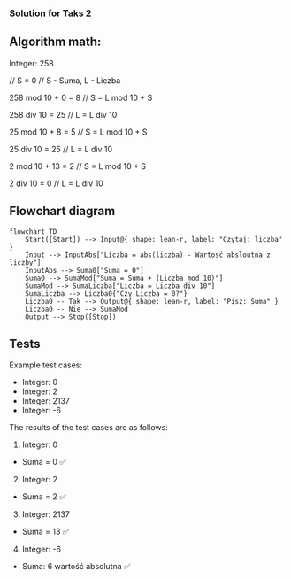 ### Solution for Taks 2

## Algorithm math:

Integer: 258

// S = 0 // S - Suma, L - Liczba

258 mod 10 + 0 = 8  // S = L mod 10 + S

258 div 10 = 25     // L = L div 10

25 mod 10 + 8 = 5   // S = L mod 10 + S

25 div 10 = 25      // L = L div 10

2 mod 10 + 13 = 2   // S = L mod 10 + S

2 div 10 = 0        // L = L div 10

## Flowchart diagram

```mermaid
flowchart TD
    Start([Start]) --> Input@{ shape: lean-r, label: "Czytaj: liczba" }
    Input --> InputAbs["Liczba = abs(liczba) - Wartosć absloutna z liczby"]
    InputAbs --> Suma0["Suma = 0"]
    Suma0 --> SumaMod["Suma = Suma + (Liczba mod 10)"]
    SumaMod --> SumaLiczba["Liczba = Liczba div 10"]
    SumaLiczba --> Liczba0{"Czy Liczba = 0?"}
    Liczba0 -- Tak --> Output@{ shape: lean-r, label: "Pisz: Suma" }
    Liczba0 -- Nie --> SumaMod
    Output --> Stop([Stop])
```

## Tests

Example test cases:
* Integer: 0
* Integer: 2
* Integer: 2137
* Integer: -6


The results of the test cases are as follows:

1. Integer: 0
* Suma = 0  ✅

2. Integer: 2
* Suma = 2 ✅

3. Integer: 2137
* Suma = 13 ✅

4. Integer: -6
* Suma: 6 wartość absolutna ✅